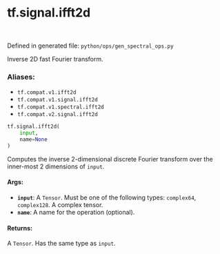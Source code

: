 <div itemscope itemtype="http://developers.google.com/ReferenceObject">
<meta itemprop="name" content="tf.signal.ifft2d" />
<meta itemprop="path" content="Stable" />
</div>

# tf.signal.ifft2d

<!-- Insert buttons -->

<table class="tfo-notebook-buttons tfo-api" align="left">
</table>

Defined in generated file: `python/ops/gen_spectral_ops.py`



<!-- Start diff -->
Inverse 2D fast Fourier transform.

### Aliases:

* `tf.compat.v1.ifft2d`
* `tf.compat.v1.signal.ifft2d`
* `tf.compat.v1.spectral.ifft2d`
* `tf.compat.v2.signal.ifft2d`


``` python
tf.signal.ifft2d(
    input,
    name=None
)
```



<!-- Placeholder for "Used in" -->

Computes the inverse 2-dimensional discrete Fourier transform over the
inner-most 2 dimensions of `input`.

#### Args:


* <b>`input`</b>: A `Tensor`. Must be one of the following types: `complex64`, `complex128`.
  A complex tensor.
* <b>`name`</b>: A name for the operation (optional).


#### Returns:

A `Tensor`. Has the same type as `input`.
